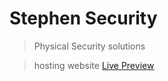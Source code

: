 # Stephen Security

> Physical Security solutions

> hosting website [Live Preview](https://stephen-security)
